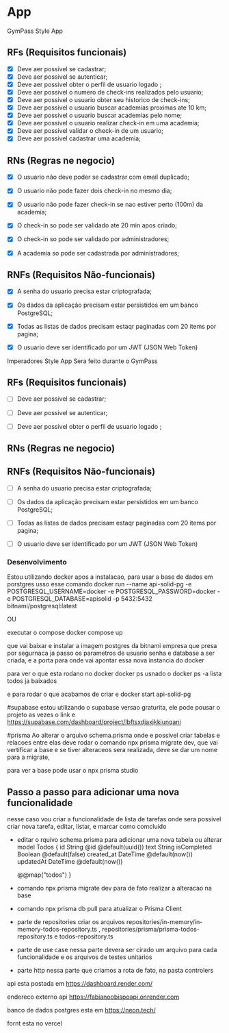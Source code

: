 # App

GymPass Style App

## RFs (Requisitos funcionais) 

- [x] Deve aer possivel se cadastrar;
- [x] Deve aer possivel se autenticar;
- [x] Deve aer possivel obter o perfil de usuario logado ;
- [x] Deve aer possivel o numero de check-ins realizados pelo usuario;
- [x] Deve aer possivel o usuario obter seu historico de check-ins;
- [x] Deve aer possivel o usuario buscar academias proximas ate 10 km;
- [x] Deve aer possivel o usuario buscar academias pelo nome;
- [x] Deve aer possivel o usuario realizar check-in em uma academia;
- [x] Deve aer possivel validar o check-in de um usuario;
- [x] Deve aer possivel cadastrar uma academia;

## RNs (Regras ne negocio)

- [x] O usuario não deve poder se cadastrar com email duplicado;
- [x] O usuario não pode fazer dois check-in no mesmo dia;
- [x] O usuario não pode fazer check-in se nao estiver perto (100m) da academia;
- [x] O check-in so pode ser validado ate 20 min apos criado;
- [x] O check-in so pode ser validado por administradores;
- [x] A academia so pode ser cadastrada por administradores;



## RNFs (Requisitos Não-funcionais) 

- [x] A senha do usuario precisa estar criptografada;
- [x] Os dados da aplicação precisam estar persistidos em um banco PostgreSQL;
- [x] Todas as listas de dados precisam estaqr paginadas com 20 items por pagina;
- [x] O usuario deve ser identificado por um JWT (JSON Web Token)



Imperadores Style App
Sera feito durante o GymPass

## RFs (Requisitos funcionais) 

- [ ] Deve aer possivel se cadastrar;
- [ ] Deve aer possivel se autenticar;
- [ ] Deve aer possivel obter o perfil de usuario logado ;


## RNs (Regras ne negocio)

## RNFs (Requisitos Não-funcionais) 

- [ ] A senha do usuario precisa estar criptografada;
- [ ] Os dados da aplicação precisam estar persistidos em um banco PostgreSQL;
- [ ] Todas as listas de dados precisam estaqr paginadas com 20 items por pagina;
- [ ] O usuario deve ser identificado por um JWT (JSON Web Token)





### Desenvolvimento 

Estou utilizando docker 
apos a instalacao, para usar a base de dados em porstgres usso esse comando 
docker run --name api-solid-pg -e POSTGRESQL_USERNAME=docker -e POSTGRESQL_PASSWORD=docker -e POSTGRESQL_DATABASE=apisolid -p 5432:5432 bitnami/postgresql:latest

OU

executar o compose 
docker compose up 

que vai baixar e instalar a imagem postgres da bitnami empresa que presa por segurnaca
ja passo os parametros de usuario senha e database a ser criada, e a porta para onde vai apontar essa nova instancia do docker 

para ver o que esta rodano no docker 
docker ps 
usnado o docker ps -a lista todos ja baixados 

e para rodar o que acabamos de criar e 
docker start api-solid-pg

#supabase
estou utilizando o supabase versao graturita,
ele pode pousar o projeto as vezes 
o link e https://supabase.com/dashboard/project/lbftsxdjaxjkkiunqani


#prisma 
Ao alterar o arquivo schema.prisma onde e possivel criar tabelas e relacoes entre elas 
deve rodar o comando 
npx prisma migrate dev, que vai vertificar a base e se tiver alteraceos sera realizada, deve se dar um nome para a migrate, 

para ver a base pode usar o npx prisma studio


## Passo a passo para adicionar uma nova funcionalidade 
nesse caso vou criar a funcionalidade de lista de tarefas
onde sera possivel criar nova tarefa, editar, listar, e marcar como comcluido

- editar o rquivo schema.prisma para adicionar uma nova tabela ou alterar 
model Todos {
  id          String   @id @default(uuid())
  text        String
  isCompleted Boolean  @default(false)
  created_at  DateTime @default(now())
  updatedAt   DateTime @default(now())

  @@map("todos")
}

- comando npx prisma migrate dev para de fato realizar a alteracao na base 
- comando npx prisma db pull para atualizar o  Prisma Client

- parte de repositories criar os arquivos repositories/in-memory/in-memory-todos-repository.ts 
, repositories/prisma/prisma-todos-repository.ts e todos-repository.ts


- parte de use case 
nessa parte devera ser cirado um arquivo para cada funcionalidade e os arquivos de testes unitarios

- parte http
nessa parte que criamos a rota de fato, na pasta controlers 


api esta postada em 
https://dashboard.render.com/

endereco externo api 
https://fabianoobispoapi.onrender.com

banco de dados postgres 
esta em https://neon.tech/ 

fornt esta no vercel 
